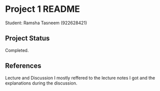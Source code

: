 # Project 1 README

Student: Ramsha Tasneem (922628421)

## Project Status
Completed.

## References
Lecture and Discussion
I mostly reffered to the lecture notes I got and the explanations during the discussion.
